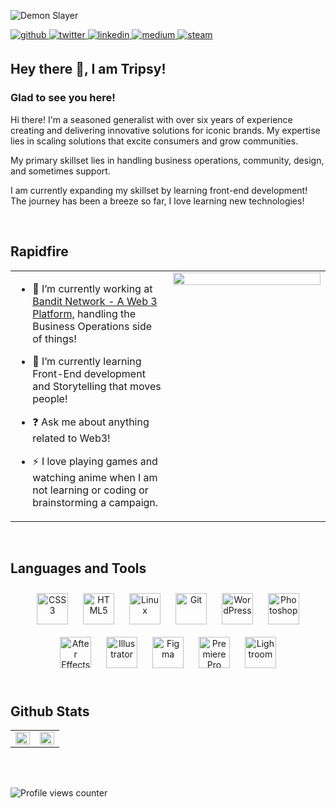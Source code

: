 ![Demon Slayer](https://media.giphy.com/media/v1.Y2lkPTc5MGI3NjExMjQ4ODU1MjVjMTU1NGVlZjhiZmU4YTQ3MzJiODIyODk0ZjI1ZjZjYyZlcD12MV9pbnRlcm5hbF9naWZzX2dpZklkJmN0PWc/q217GUnfKAmJlFcjBX/giphy.gif)  
  

<a href="https://github.com/tripsy-eth" target="_blank">
<img src=https://img.shields.io/badge/github-%2324292e.svg?&style=for-the-badge&logo=github&logoColor=white alt=github style="margin-bottom: 5px;" />
</a>
<a href="https://twitter.com/disistripsy" target="_blank">
<img src=https://img.shields.io/badge/twitter-%2300acee.svg?&style=for-the-badge&logo=twitter&logoColor=white alt=twitter style="margin-bottom: 5px;" />
</a>
<a href="https://linkedin.com/in/ratneshwarbhushan" target="_blank">
<img src=https://img.shields.io/badge/linkedin-%231E77B5.svg?&style=for-the-badge&logo=linkedin&logoColor=white alt=linkedin style="margin-bottom: 5px;" />
</a>
<a href="https://medium.com/@bhushanratneshwar" target="_blank">
<img src=https://img.shields.io/badge/medium-%23292929.svg?&style=for-the-badge&logo=medium&logoColor=white alt=medium style="margin-bottom: 5px;" />
</a>
<a href="https://steamcommunity.com/id/disistripsy" target="_blank">
<img src=https://img.shields.io/badge/steam-%23000000.svg?style=for-the-badge&logo=steam&logoColor=white alt=steam style="margin-bottom: 5px;" />
</a>
  

## Hey there 👋, I am Tripsy!  
  



### Glad to see you here!  
Hi there! I'm a seasoned generalist with over six years of experience creating and delivering innovative solutions for iconic brands. My expertise lies in scaling solutions that excite consumers and grow communities.

My primary skillset lies in handling business operations, community, design, and sometimes support.

I am currently expanding my skillset by learning front-end development! The journey has been a breeze so far, I love learning new technologies!  
  

<br/>  


## Rapidfire  
<table><tr><td valign="top" width="50%">

- 🔭 I’m currently working at [Bandit Network - A Web 3 Platform,](https://bandit.network/) handling the Business Operations side of things!  
  

- 🌱 I’m currently learning Front-End development and Storytelling that moves people!  
  

- ❓ Ask me about anything related to Web3!  
  

- ⚡ I love playing games and watching anime when I am not learning or coding or brainstorming a campaign.  


</td><td valign="top" width="50%">

<div align="right">
<img src="https://media.giphy.com/media/v1.Y2lkPTc5MGI3NjExZmRiZWQwYTNmNGNhZGViM2QzZjJkNDE5YWM2OGFkYThhYTMyNDA3NyZlcD12MV9pbnRlcm5hbF9naWZzX2dpZklkJmN0PWc/mj4ruS6mHkdKEdmwc1/giphy.gif" align="right" style="width: 100%" />
</div>  


</td></tr></table>  

<br/>  


## Languages and Tools  
<div align="center">  
<a href="https://www.w3schools.com/css/" target="_blank"><img style="margin: 10px" src="https://profilinator.rishav.dev/skills-assets/css3-original-wordmark.svg" alt="CSS3" height="50" /></a>  
<a href="https://en.wikipedia.org/wiki/HTML5" target="_blank"><img style="margin: 10px" src="https://profilinator.rishav.dev/skills-assets/html5-original-wordmark.svg" alt="HTML5" height="50" /></a>  
<a href="https://www.linux.org/" target="_blank"><img style="margin: 10px" src="https://profilinator.rishav.dev/skills-assets/linux-original.svg" alt="Linux" height="50" /></a>  
<a href="https://github.com/" target="_blank"><img style="margin: 10px" src="https://profilinator.rishav.dev/skills-assets/git-scm-icon.svg" alt="Git" height="50" /></a>  
<a href="https://wordpress.com/" target="_blank"><img style="margin: 10px" src="https://profilinator.rishav.dev/skills-assets/wordpress.png" alt="WordPress" height="50" /></a>  
<a href="https://www.adobe.com/in/products/photoshop.html" target="_blank"><img style="margin: 10px" src="https://profilinator.rishav.dev/skills-assets/photoshop-plain.svg" alt="Photoshop" height="50" /></a>  
<a href="https://www.adobe.com/in/products/aftereffects.html" target="_blank"><img style="margin: 10px" src="https://profilinator.rishav.dev/skills-assets/aftereffects.png" alt="After Effects" height="50" /></a>  
<a href="https://www.adobe.com/in/products/illustrator.html" target="_blank"><img style="margin: 10px" src="https://profilinator.rishav.dev/skills-assets/adobe_illustrator-icon.svg" alt="Illustrator" height="50" /></a>  
<a href="https://www.figma.com/" target="_blank"><img style="margin: 10px" src="https://profilinator.rishav.dev/skills-assets/figma-icon.svg" alt="Figma" height="50" /></a>  
<a href="https://www.adobe.com/in/products/premiere.html" target="_blank"><img style="margin: 10px" src="https://profilinator.rishav.dev/skills-assets/adobepremierepro.png" alt="Premiere Pro" height="50" /></a>  
<a href="https://www.adobe.com/products/photoshop-lightroom.html" target="_blank"><img style="margin: 10px" src="https://profilinator.rishav.dev/skills-assets/lightroom.png" alt="Lightroom" height="50" /></a>  
</div>  

<br/>  


## Github Stats  
<table><tr><td valign="top" width="50%">

<img src="https://github-readme-stats.vercel.app/api?username=tripsy-eth&show_icons=true&count_private=true&hide_border=true" align="left" style="width: 100%" />

</td><td valign="top" width="50%">

<img src="https://github-readme-stats.vercel.app/api/top-langs/?username=tripsy-eth&hide_border=true&layout=compact" align="left" style="width: 100%" />

</td></tr></table>  

<br/>  

  

<br/>  

![Profile views counter](https://komarev.com/ghpvc/?username=tripsy-eth&&style=flat-square)  
  

<br/>  


<br />
